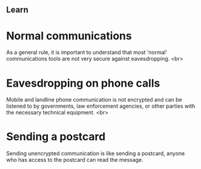 
## Learn

# Normal communications
As a general rule, it is important to understand that most ‘normal’ communications tools are not very secure against eavesdropping.
&lt;br&gt;
# Eavesdropping on phone calls
Mobile and landline phone communication is not encrypted and can be listened to by governments, law enforcement agencies, or other parties with the necessary technical equipment.
&lt;br&gt;
# Sending a postcard
Sending unencrypted communication is like sending a postcard, anyone who has access to the postcard can read the message.
